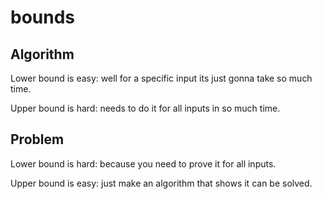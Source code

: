 # bounds
## Algorithm
Lower bound is easy: well for a specific input its just gonna take so much time.

Upper bound is hard: needs to do it for all inputs in so much time.

## Problem
Lower bound is hard: because you need to prove it for all inputs.

Upper bound is easy: just make an algorithm that shows it can be solved.
